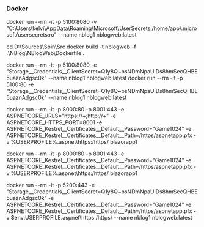### Docker

docker run --rm -it -p 5100:8080 -v "C:\Users\kelvi\AppData\Roaming\Microsoft\UserSecrets:/home/app/.microsoft/usersecrets:ro" --name nblog1 nblogweb:latest

cd D:\Sources\Spin\Src
docker build -t nblogweb -f .\NBlog\NBlogWeb\Dockerfile .


docker run --rm -it -p 5100:8080 -e "Storage__Credentials__ClientSecret=Q1y8Q~bsNDmNpaUiDs8hmSecQHBE5uaznAdgsc0k" --name nblog1 nblogweb:latest
docker run --rm -it -p 5100:80 -e "Storage__Credentials__ClientSecret=Q1y8Q~bsNDmNpaUiDs8hmSecQHBE5uaznAdgsc0k" --name nblog1 nblogweb:latest

docker run --rm -it -p 8000:80 -p 8001:443 -e ASPNETCORE_URLS="https://+;http://+" -e ASPNETCORE_HTTPS_PORT=8001 -e ASPNETCORE_Kestrel__Certificates__Default__Password="Game1024" -e ASPNETCORE_Kestrel__Certificates__Default__Path=/https/aspnetapp.pfx -v %USERPROFILE%\.aspnet\https:/https/ blazorapp1

docker run --rm -it -p 8000:80 -p 8001:443 -e ASPNETCORE_Kestrel__Certificates__Default__Password="Game1024" -e ASPNETCORE_Kestrel__Certificates__Default__Path=/https/aspnetapp.pfx -v %USERPROFILE%\.aspnet\https:/https/ blazorapp1


docker run --rm -it -p 5200:443 -e "Storage__Credentials__ClientSecret=Q1y8Q~bsNDmNpaUiDs8hmSecQHBE5uaznAdgsc0k" -e ASPNETCORE_Kestrel__Certificates__Default__Password="Game1024" -e ASPNETCORE_Kestrel__Certificates__Default__Path=/https/aspnetapp.pfx -v $env:USERPROFILE\.aspnet\https:/https/ --name nblog1 nblogweb:latest